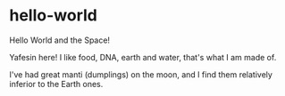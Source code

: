 # hello-world

Hello World and the Space!

Yafesin here! I like food, DNA, earth and water, that's what I am made of. 

I've had great manti (dumplings) on the moon, and I find them relatively inferior to the Earth ones. 

